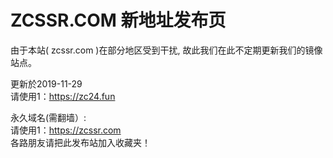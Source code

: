 # ZCSSR.COM 新地址发布页

由于本站( zcssr.com )在部分地区受到干扰, 故此我们在此不定期更新我们的镜像站点。


更新於2019-11-29<br>
请使用1：https://zc24.fun<br>


永久域名(需翻墙）:<br>
请使用1：https://zcssr.com<br>
各路朋友请把此发布站加入收藏夹！



